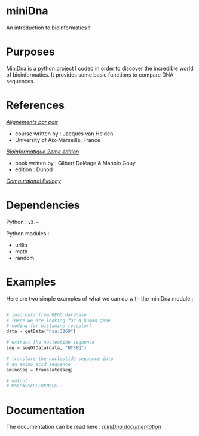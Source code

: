 # miniDna

An introduction to bioinformatics !

# Purposes

MiniDna is a python project I coded in order to discover the incredible world of bioinformatics.
It provides some basic functions to compare DNA sequences.

# References

[*Alignements par pair*](http://pedagogix-tagc.univ-mrs.fr/courses/bioinfo_intro/pdf_files/03.02.alignements_par_paires_fr.pdf)
+ course written by : Jacques van Helden
+ University of Aix-Marseille, France

[*Bioinformatique 2eme édition*](https://www.dunod.com/sciences-techniques/bioinformatique-cours-et-applications)
+ book written by : Gilbert Deléage & Manolo Gouy
+ edition : Dunod

[*Computaional Biology*](https://brilliant.org/courses/computational-biology/) 

# Dependencies

Python : `v3.~`

Python modules :
+ urllib
+ math
+ random

# Examples

Here are two simple examples of what we can do with the miniDna module : 

```Python

# load data from KEGG database
# (Here we are looking for a human gene
# coding for histamine receptor)
data = getData("hsa:3269")

# extract the nucleotide sequence
seq = seqOfData(data, "NTSEQ")

# translate the nucleotide sequence into
# an amino acid sequence
aminoSeq = translate(seq)

# output : 
# MSLPNSSCLLEDKMCEG...
```

# Documentation

The documentation can be read here : [*miniDna documentation*](https://jdrprod.github.io/miniDna)
